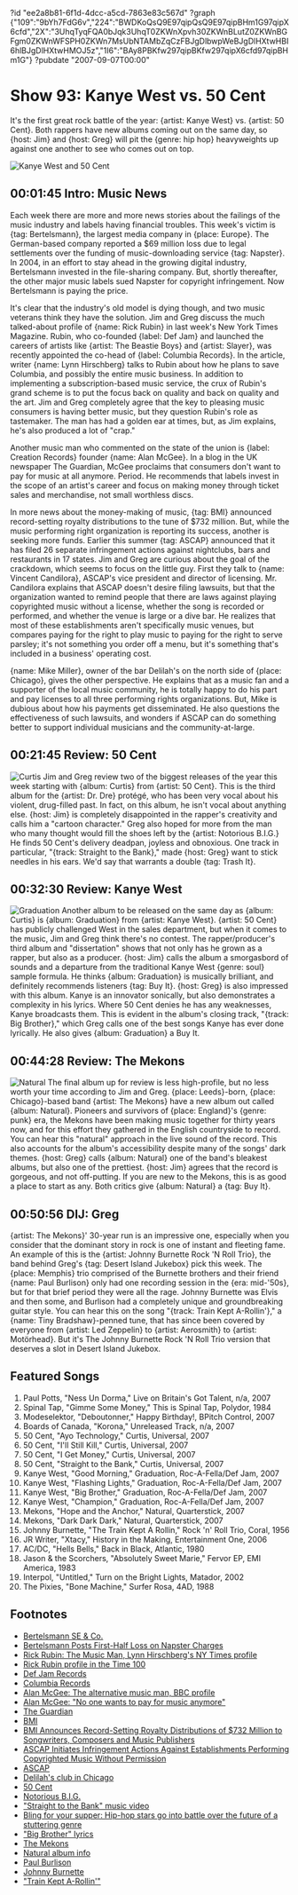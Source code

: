 ?id "ee2a8b81-6f1d-4dcc-a5cd-7863e83c567d"
?graph {"109":"9bYh7FdG6v","224":"BWDKoQsQ9E97qipQsQ9E97qipBHm1G97qipX6cfd","2X":"3UhqTyqFQA0bJqk3UhqT0ZKWnXpvh30ZKWnBLutZ0ZKWnBGFgm0ZKWnWFSPH0ZKWn7MsUbNTAMbZqCzFBJgDlbwpWeBJgDlHXtwHBI6hlBJgDlHXtwHMOJ5z","1I6":"BAy8PBKfw297qipBKfw297qipX6cfd97qipBHm1G"}
?pubdate "2007-09-07T00:00"
# Show 93: Kanye West vs. 50 Cent
It's the first great rock battle of the year: {artist: Kanye West} vs. {artist: 50 Cent}. Both rappers have new albums coming out on the same day, so {host: Jim} and {host: Greg} will pit the {genre: hip hop} heavyweights up against one another to see who comes out on top.

![Kanye West and 50 Cent](https://static.soundopinions.org/images/2007/kanye50.jpg)

## 00:01:45 Intro: Music News
Each week there are more and more news stories about the failings of the music industry and labels having financial troubles. This week's victim is {tag: Bertelsmann}, the largest media company in {place: Europe}. The German-based company reported a $69 million loss due to legal settlements over the funding of music-downloading service {tag: Napster}. In 2004, in an effort to stay ahead in the growing digital industry, Bertelsmann invested in the file-sharing company. But, shortly thereafter, the other major music labels sued Napster for copyright infringement. Now Bertelsmann is paying the price.

It's clear that the industry's old model is dying though, and two music veterans think they have the solution. Jim and Greg discuss the much talked-about profile of {name: Rick Rubin} in last week's New York Times Magazine. Rubin, who co-founded {label: Def Jam} and launched the careers of artists like {artist: The Beastie Boys} and {artist: Slayer}, was recently appointed the co-head of {label: Columbia Records}. In the article, writer {name: Lynn Hirschberg} talks to Rubin about how he plans to save Columbia, and possibly the entire music business. In addition to implementing a subscription-based music service, the crux of Rubin's grand scheme is to put the focus back on quality and back on quality and the art. Jim and Greg completely agree that the key to pleasing music consumers is having better music, but they question Rubin's role as tastemaker. The man has had a golden ear at times, but, as Jim explains, he's also produced a lot of "crap."

Another music man who commented on the state of the union is {label: Creation Records} founder {name: Alan McGee}. In a blog in the UK newspaper The Guardian, McGee proclaims that consumers don't want to pay for music at all anymore. Period. He recommends that labels invest in the scope of an artist's career and focus on making money through ticket sales and merchandise, not small worthless discs.

In more news about the money-making of music, {tag: BMI} announced record-setting royalty distributions to the tune of $732 million. But, while the music performing right organization is reporting its success, another is seeking more funds. Earlier this summer {tag: ASCAP} announced that it has filed 26 separate infringement actions against nightclubs, bars and restaurants in 17 states. Jim and Greg are curious about the goal of the crackdown, which seems to focus on the little guy. First they talk to {name: Vincent Candilora}, ASCAP's vice president and director of licensing. Mr. Candilora explains that ASCAP doesn't desire filing lawsuits, but that the organization wanted to remind people that there are laws against playing copyrighted music without a license, whether the song is recorded or performed, and whether the venue is large or a dive bar. He realizes that most of these establishments aren't specifically music venues, but compares paying for the right to play music to paying for the right to serve parsley; it's not something you order off a menu, but it's something that's included in a business' operating cost.

{name: Mike Miller}, owner of the bar Delilah's on the north side of {place: Chicago}, gives the other perspective. He explains that as a music fan and a supporter of the local music community, he is totally happy to do his part and pay licenses to all three performing rights organizations. But, Mike is dubious about how his payments get disseminated. He also questions the effectiveness of such lawsuits, and wonders if ASCAP can do something better to support individual musicians and the community-at-large.

## 00:21:45 Review: 50 Cent
![Curtis](https://static.soundopinions.org/assets/93/1090.jpg)
Jim and Greg review two of the biggest releases of the year this week starting with {album: Curtis} from {artist: 50 Cent}. This is the third album for the {artist: Dr. Dre} protégé, who has been very vocal about his violent, drug-filled past. In fact, on this album, he isn't vocal about anything else. {host: Jim} is completely disappointed in the rapper's creativity and calls him a "cartoon character." Greg also hoped for more from the man who many thought would fill the shoes left by the {artist: Notorious B.I.G.} He finds 50 Cent's delivery deadpan, joyless and obnoxious. One track in particular, "{track: Straight to the Bank}," made {host: Greg} want to stick needles in his ears. We'd say that warrants a double {tag: Trash It}.

## 00:32:30 Review: Kanye West
![Graduation](https://static.soundopinions.org/assets/93/1I60.jpg)
Another album to be released on the same day as {album: Curtis} is {album: Graduation} from {artist: Kanye West}. {artist: 50 Cent} has publicly challenged West in the sales department, but when it comes to the music, Jim and Greg think there's no contest. The rapper/producer's third album and "dissertation" shows that not only has he grown as a rapper, but also as a producer. {host: Jim} calls the album a smorgasbord of sounds and a departure from the traditional Kanye West {genre: soul} sample formula. He thinks {album: Graduation} is musically brilliant, and definitely recommends listeners {tag: Buy It}. {host: Greg} is also impressed with this album. Kanye is an innovator sonically, but also demonstrates a complexity in his lyrics. Where 50 Cent denies he has any weaknesses, Kanye broadcasts them. This is evident in the album's closing track, "{track: Big Brother}," which Greg calls one of the best songs Kanye has ever done lyrically. He also gives {album: Graduation} a Buy It. 

## 00:44:28 Review: The Mekons
![Natural](https://static.soundopinions.org/assets/93/2240.jpg)
The final album up for review is less high-profile, but no less worth your time according to Jim and Greg. {place: Leeds}-born, {place: Chicago}-based band {artist: The Mekons} have a new album out called {album: Natural}. Pioneers and survivors of {place: England}'s {genre: punk} era, the Mekons have been making music together for thirty years now, and for this effort they gathered in the English countryside to record. You can hear this "natural" approach in the live sound of the record. This also accounts for the album's accessibility despite many of the songs' dark themes. {host: Greg} calls {album: Natural} one of the band's bleakest albums, but also one of the prettiest. {host: Jim} agrees that the record is gorgeous, and not off-putting. If you are new to the Mekons, this is as good a place to start as any. Both critics give {album: Natural} a {tag: Buy It}.

## 00:50:56 DIJ: Greg
{artist: The Mekons}' 30-year run is an impressive one, especially when you consider that the dominant story in rock is one of instant and fleeting fame. An example of this is the {artist: Johnny Burnette Rock 'N Roll Trio}, the band behind Greg's {tag: Desert Island Jukebox} pick this week. The {place: Memphis} trio comprised of the Burnette brothers and their friend {name: Paul Burlison} only had one recording session in the {era: mid-'50s}, but for that brief period they were all the rage. Johnny Burnette was Elvis and then some, and Burlison had a completely unique and groundbreaking guitar style. You can hear this on the song "{track: Train Kept A-Rollin'}," a {name: Tiny Bradshaw}-penned tune, that has since been covered by everyone from {artist: Led Zeppelin} to {artist: Aerosmith} to {artist: Motörhead}. But it's The Johnny Burnette Rock 'N Roll Trio version that deserves a slot in Desert Island Jukebox.

## Featured Songs
1. Paul Potts, "Ness Un Dorma," Live on Britain's Got Talent, n/a,  2007
2. Spinal Tap, "Gimme Some Money," This is Spinal Tap, Polydor, 1984
3. Modeselektor, "Deboutonner," Happy Birthday!, BPitch Control, 2007
4. Boards of Canada, "Korona," Unreleased Track, n/a, 2007
5. 50 Cent, "Ayo Technology," Curtis, Universal, 2007
6. 50 Cent, "I'll Still Kill," Curtis, Universal, 2007
7. 50 Cent, "I Get Money," Curtis, Universal, 2007
8. 50 Cent, "Straight to the Bank," Curtis, Universal, 2007
9. Kanye West, "Good Morning," Graduation, Roc-A-Fella/Def Jam, 2007
10. Kanye West, "Flashing Lights," Graduation, Roc-A-Fella/Def Jam, 2007
11. Kanye West, "Big Brother," Graduation, Roc-A-Fella/Def Jam, 2007
12. Kanye West, "Champion," Graduation, Roc-A-Fella/Def Jam, 2007
13. Mekons, "Hope and the Anchor," Natural, Quarterstick, 2007
14. Mekons, "Dark Dark Dark," Natural, Quarterstick, 2007
15. Johnny Burnette, "The Train Kept A Rollin," Rock 'n' Roll Trio, Coral, 1956
16. JR Writer, "Xtacy," History in the Making, Entertainment One, 2006
17. AC/DC, "Hells Bells," Back in Black, Atlantic, 1980
18. Jason & the Scorchers, "Absolutely Sweet Marie," Fervor EP, EMI America, 1983
19. Interpol, "Untitled," Turn on the Bright Lights, Matador, 2002
20. The Pixies, "Bone Machine," Surfer Rosa, 4AD, 1988 

## Footnotes
- [Bertelsmann SE & Co.](http://www.bertelsmann.com/)
- [Bertelsmann Posts First-Half Loss on Napster Charges](http://www.bloomberg.com/apps/news?pid=20601100&sid=avVG4_8Ug8Us&refer=germany)
- [Rick Rubin: The Music Man, Lynn Hirschberg's NY Times profile](http://www.nytimes.com/2007/09/02/magazine/02rubin.t.html)
- [Rick Rubin profile in the Time 100](http://www.time.com/time/specials/2007/time100/article/0,28804,1595326_1595332_1616413,00.html)
- [Def Jam Records](http://www.defjam.com/)
- [Columbia Records](http://www.columbiarecords.com/)
- [Alan McGee: The alternative music man, BBC profile](http://news.bbc.co.uk/2/hi/uk_news/537881.stm)
- [Alan McGee: "No one wants to pay for music anymore"](http://blogs.guardian.co.uk/music/2007/09/no_one_wants_to_pay_for_music.html)
- [The Guardian](http://www.guardian.co.uk/)
- [BMI](http://www.bmi.com/)
- [BMI Announces Record-Setting Royalty Distributions of $732 Million to Songwriters, Composers and Music Publishers](http://www.marketwire.com/mw/release.do?id=765997)
- [ASCAP Initiates Infringement Actions Against Establishments Performing Copyrighted Music Without Permission](http://www.marketwire.com/mw/release.do?id=755758)
- [ASCAP](http://www.ascap.com/)
- [Delilah's club in Chicago](http://www.delilahschicago.com/)
- [50 Cent](http://www.50cent.com/)
- [Notorious B.I.G.](http://www.mtv.com/music/artist/notorious_big/artist.jhtml)
- ["Straight to the Bank" music video](http://www.hiphopmusicdotcom.com/50-cent-straight-to-the-bank-video.html)
- [Bling for your supper: Hip-hop stars go into battle over the future of a stuttering genre](http://music.guardian.co.uk/print/0,,330664729-122429,00.html)
- ["Big Brother" lyrics](http://www.metrolyrics.com/big-brother-lyrics-kanye-west.html)
- [The Mekons](http://www.mekons.de/mekonhom.htm)
- [Natural album info](http://www.touchandgorecords.com/bands/album.php?id=422)
- [Paul Burlison](http://allmusic.com/cg/amg.dll?p=amg&sql=11:3xfwxq8gld6e)
- [Johnny Burnette](http://www.allmusic.com/cg/amg.dll?p=amg&sql=11:hvfpxql5ld6e)
- ["Train Kept A-Rollin'"](http://www.allmusic.com/cg/amg.dll?p=amg&sql=33:jjfoxzq0ldte)

